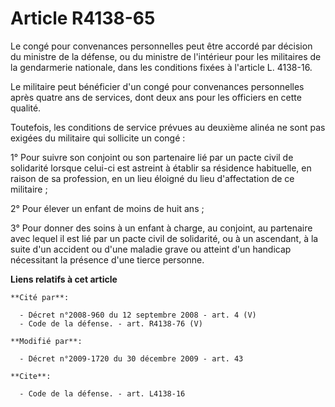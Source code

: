 # Article R4138-65

Le congé pour convenances personnelles peut être accordé par décision du ministre de la défense, ou du ministre de
l'intérieur pour les militaires de la gendarmerie nationale, dans les conditions fixées à l'article L. 4138-16. 

Le militaire peut bénéficier d'un congé pour convenances personnelles après quatre ans de services, dont deux ans pour les
officiers en cette qualité. 

Toutefois, les conditions de service prévues au deuxième alinéa ne sont pas exigées du militaire qui sollicite un congé : 

1° Pour suivre son conjoint ou son partenaire lié par un pacte civil de solidarité lorsque celui-ci est astreint à établir sa
résidence habituelle, en raison de sa profession, en un lieu éloigné du lieu d'affectation de ce militaire ; 

2° Pour élever un enfant de moins de huit ans ; 

3° Pour donner des soins à un enfant à charge, au conjoint, au partenaire avec lequel il est lié par un pacte civil de
solidarité, ou à un ascendant, à la suite d'un accident ou d'une maladie grave ou atteint d'un handicap nécessitant la
présence d'une tierce personne.

**Liens relatifs à cet article**

	**Cité par**:

	  - Décret n°2008-960 du 12 septembre 2008 - art. 4 (V)
	  - Code de la défense. - art. R4138-76 (V)

	**Modifié par**:

	  - Décret n°2009-1720 du 30 décembre 2009 - art. 43

	**Cite**:

	  - Code de la défense. - art. L4138-16
